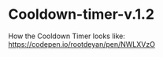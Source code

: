 # Cooldown-timer-v.1.2

How the Cooldown Timer looks like:
https://codepen.io/rootdeyan/pen/NWLXVzO
